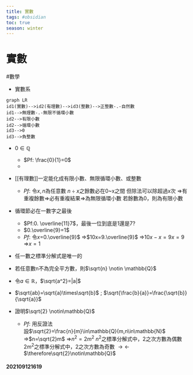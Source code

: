 ```yaml
---
title: 實數
tags: #obsidian 
toc: true
season: winter
---
```

# 實數
#數學

- 實數系
```mermaid
graph LR
id1(實數)-->id2(有理數)-->id3(整數)-->正整數-.-自然數
id1-->無理數-.-無限不循環小數
id2-->有限小數
id2-->循環小數
id3-->0
id3-->負整數
```
- 0$\in \mathbb{Q}$
	- $Pf: \frac{0}{1}=0$
	- 
- [[有理數]]一定能化成有限小數、無限循環小數、或整數
	- $Pf:$ 令$x, n$為任意數
	     ${n}\div {x}$之餘數必在0~x之間
		 但除法可以除超過$x$次
		 =>有重複餘數=>必有重複結果=>為無限循環小數
		 若餘數為0，則為有限小數
		 
- 循環節必在一數字之最後
	- $Pf:0. \overline{11}7$，最後一位到底是1還是7?
	- $0.\overline{9}=1$
	- $Pf:$ 令$x=$0.\overline{9}$
		=>$10x=9.\overline{9}$
		=>$10x-x=9x=9$
		=>$x=1$

- 任一數之標準分解式是唯一的

- 若任意數n不為完全平方數，則$\sqrt{n} \notin \mathbb{Q}$

- 令$a \in \mathbb{R}$，$\sqrt{a^2}=|a|$
- $\sqrt{ab}=\sqrt{a}\times\sqrt{b}$ ; $\sqrt{\frac{b}{a}}=\frac{\sqrt{b}}{\sqrt{a}}$

- 證明$\sqrt{2} \notin\mathbb{Q}$
	- $Pf:$ 用反證法  
		設$\sqrt{2}=\frac{n}{m}\in\mathbb{Q}(m,n\in\mathbb{N}$
		=>$n=\sqrt{2}m$
		=>$n^2=2m^2$
		$n^2$之標準分解式中，2之次方數為偶數
		$2m^2$之標準分解式中，2之次方數為奇數
		$\rightarrow\leftarrow$
		$\therefore\sqrt{2}\notin\mathbb{Q}$


#### 202109121619
		 
